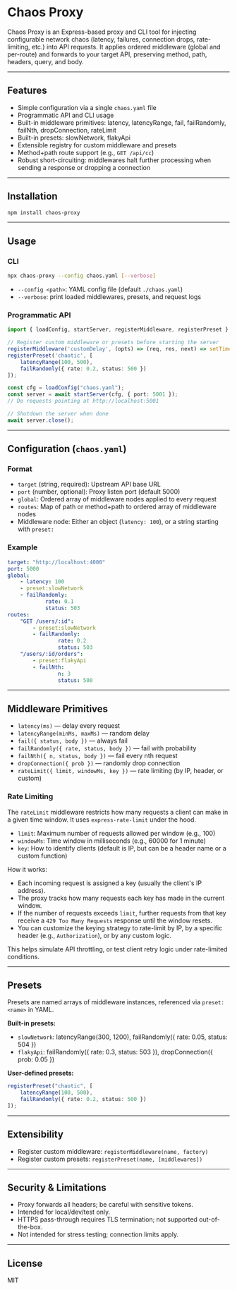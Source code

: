 # Chaos Proxy

Chaos Proxy is an Express-based proxy and CLI tool for injecting configurable network chaos (latency, failures, connection drops, rate-limiting, etc.) into API requests. It applies ordered middleware (global and per-route) and forwards to your target API, preserving method, path, headers, query, and body.

---

## Features

- Simple configuration via a single `chaos.yaml` file
- Programmatic API and CLI usage
- Built-in middleware primitives: latency, latencyRange, fail, failRandomly, failNth, dropConnection, rateLimit
- Built-in presets: slowNetwork, flakyApi
- Extensible registry for custom middleware and presets
- Method+path route support (e.g., `GET /api/cc`)
- Robust short-circuiting: middlewares halt further processing when sending a response or dropping a connection

---

## Installation

```bash
npm install chaos-proxy
```

---

## Usage

### CLI

```bash
npx chaos-proxy --config chaos.yaml [--verbose]
```
- `--config <path>`: YAML config file (default `./chaos.yaml`)
- `--verbose`: print loaded middlewares, presets, and request logs

### Programmatic API

```ts
import { loadConfig, startServer, registerMiddleware, registerPreset } from "chaos-proxy";

// Register custom middleware or presets before starting the server
registerMiddleware('customDelay', (opts) => (req, res, next) => setTimeout(next, opts.ms));
registerPreset('chaotic', [
	latencyRange(100, 500),
	failRandomly({ rate: 0.2, status: 500 })
]);

const cfg = loadConfig("chaos.yaml");
const server = await startServer(cfg, { port: 5001 });
// Do requests pointing at http://localhost:5001

// Shutdown the server when done
await server.close();
```

---

## Configuration (`chaos.yaml`)

### Format

- `target` (string, required): Upstream API base URL
- `port` (number, optional): Proxy listen port (default 5000)
- `global`: Ordered array of middleware nodes applied to every request
- `routes`: Map of path or method+path to ordered array of middleware nodes
- Middleware node: Either an object (`latency: 100`), or a string starting with `preset:`

### Example

```yaml
target: "http://localhost:4000"
port: 5000
global:
	- latency: 100
	- preset:slowNetwork
	- failRandomly:
			rate: 0.1
			status: 503
routes:
	"GET /users/:id":
		- preset:slowNetwork
		- failRandomly:
				rate: 0.2
				status: 503
	"/users/:id/orders":
		- preset:flakyApi
		- failNth:
				n: 3
				status: 500
```

---

## Middleware Primitives

- `latency(ms)` — delay every request
- `latencyRange(minMs, maxMs)` — random delay
- `fail({ status, body })` — always fail
- `failRandomly({ rate, status, body })` — fail with probability
- `failNth({ n, status, body })` — fail every nth request
- `dropConnection({ prob })` — randomly drop connection
- `rateLimit({ limit, windowMs, key })` — rate limiting (by IP, header, or custom)

### Rate Limiting

The `rateLimit` middleware restricts how many requests a client can make in a given time window. It uses `express-rate-limit` under the hood.

- `limit`: Maximum number of requests allowed per window (e.g., 100)
- `windowMs`: Time window in milliseconds (e.g., 60000 for 1 minute)
- `key`: How to identify clients (default is IP, but can be a header name or a custom function)

How it works:
- Each incoming request is assigned a key (usually the client's IP address).
- The proxy tracks how many requests each key has made in the current window.
- If the number of requests exceeds `limit`, further requests from that key receive a `429 Too Many Requests` response until the window resets.
- You can customize the keying strategy to rate-limit by IP, by a specific header (e.g., `Authorization`), or by any custom logic.

This helps simulate API throttling, or test client retry logic under rate-limited conditions.

---

## Presets

Presets are named arrays of middleware instances, referenced via `preset:<name>` in YAML.

**Built-in presets:**
- `slowNetwork`: latencyRange(300, 1200), failRandomly({ rate: 0.05, status: 504 })
- `flakyApi`: failRandomly({ rate: 0.3, status: 503 }), dropConnection({ prob: 0.05 })

**User-defined presets:**
```ts
registerPreset("chaotic", [
	latencyRange(100, 500),
	failRandomly({ rate: 0.2, status: 500 })
]);
```

---

## Extensibility

- Register custom middleware: `registerMiddleware(name, factory)`
- Register custom presets: `registerPreset(name, [middlewares])`

---

## Security & Limitations

- Proxy forwards all headers; be careful with sensitive tokens.
- Intended for local/dev/test only.
- HTTPS pass-through requires TLS termination; not supported out-of-the-box.
- Not intended for stress testing; connection limits apply.

---

## License

MIT
